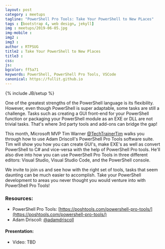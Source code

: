 ```yaml
---
layout: post
category : meetups
tagline: "PowerShell Pro Tools: Take Your PowerShell to New PLaces"
tags : [bootstrap 4, web design, jekyll]
img : meetups/2019-06-05.jpg
img-mobile : 
img2 : 
img3 : 
author : RTPSUG
title2 : Take Your PowerShell to New Places
title3 : 
css: 
js: 
bgcolor: ff5a71
keywords: PowerShell, PowerShell Pro Tools, VSCode
canonical: https://fullit.github.io
---
```

{% include JB/setup %}

One of the greatest strengths of the PowerShell language is its flexibility. However, even though PowerShell is super adaptable, some tasks are still a challenge. Tasks such as creating a GUI front-end for your PowerShell function or packaging your PowerShell module as an EXE or DLL are not trivial tasks. That's where 3rd party tools and add-ons can bridge the gap!

<!--more-->

This month, Microsoft MVP Tim Warner [@TechTrainerTim](https://twitter.com/techtrainertim) walks you through how to use Adam Driscoll's PowerShell Pro Tools software suite. Tim will show you how you can create GUI's, make EXE's as well as convert PowerShell to C# and vice-versa with the help of PowerShell Pro tools. He'll also dive into how you can use PowerShell Pro Tools in three different editors: Visual Studio, Visual Studio Code, and the PowerShell console.

We invite to join us and see how with the right set of tools, tasks that seem daunting can be much easier to accomplish. Take your PowerShell development to areas you never thought you would venture into with PowerShell Pro Tools!


### Resources:
- PowerShell Pro Tools: [https://poshtools.com/powershell-pro-tools/](https://poshtools.com/powershell-pro-tools/)
- Adam Driscoll: [@adamdriscoll](https://twitter.com/adamdriscoll)

#### Presentation:
- Video: TBD

